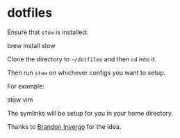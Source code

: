 # dotfiles

Ensure that `stow` is installed:

  brew install stow

Clone the directory to `~/dotfiles` and then `cd` into it.

Then run `stow` on whichever configs you want to setup.

For example:

  stow vim

The symlinks will be setup for you in your home directory.

Thanks to [Brandon Invergo](http://brandon.invergo.net/news/2012-05-26-using-gnu-stow-to-manage-your-dotfiles.html) for the idea.
